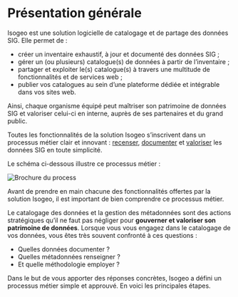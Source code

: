 # Présentation générale

Isogeo est une solution logicielle de catalogage et de partage des données SIG. Elle permet de :

* créer un inventaire  exhaustif, à jour et documenté des données SIG ;
* gérer un (ou plusieurs) catalogue(s) de données à partir de l’inventaire ;
* partager et exploiter le(s) catalogue(s) à travers une multitude de fonctionnalités et de services web ;
* publier vos catalogues au sein d’une plateforme dédiée et intégrable dans vos sites web.

Ainsi, chaque organisme équipé peut maîtriser son patrimoine de données SIG et valoriser celui-ci en interne, auprès de ses partenaires et du grand public.

Toutes les fonctionnalités de la solution Isogeo s’inscrivent dans un processus métier clair et innovant : [recenser](inventorize.html), [documenter](documentation.html) et [valoriser](share.html) les données SIG en toute simplicité.

Le schéma ci-dessous illustre ce processus métier :

![Brochure du process](/images/brochure_FR.png "Un processus orienté métier")

Avant de prendre en main chacune des fonctionnalités offertes par la solution Isogeo, il est important de bien comprendre ce processus métier.

Le catalogage des données et la gestion des métadonnées sont des actions stratégiques qu’il ne faut pas négliger pour **gouverner et valoriser son patrimoine de données**. Lorsque vous vous engagez dans le catalogage de vos données, vous êtes très souvent confronté à ces questions :

* Quelles données documenter ?
* Quelles métadonnées renseigner ?
* Et quelle méthodologie employer ?

Dans le but de vous apporter des réponses concrètes, Isogeo a défini un processus métier simple et approuvé. En voici les principales étapes.

